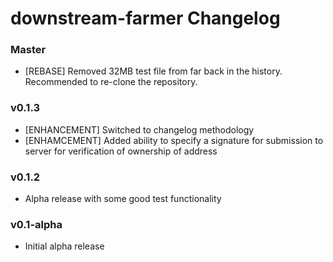 # downstream-farmer Changelog

### Master

* [REBASE] Removed 32MB test file from far back in the history. Recommended to re-clone the repository.

### v0.1.3

* [ENHANCEMENT] Switched to changelog methodology
* [ENHAMCEMENT] Added ability to specify a signature for submission to server for verification of ownership of address

### v0.1.2

* Alpha release with some good test functionality

### v0.1-alpha

* Initial alpha release